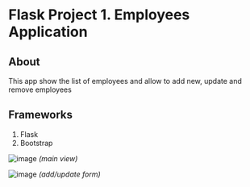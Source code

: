 # Flask Project 1. Employees Application

## About
This app show the list of employees and allow to add new, update and remove employees

## Frameworks
1. Flask
2. Bootstrap

![image](https://github.com/anbrikzone/Flask-1/assets/2174324/8e455b73-c6c6-4b19-86be-5441bdd21d63)
*(main view)*

![image](https://github.com/anbrikzone/Flask-1/assets/2174324/4c1cd9ee-6a17-4c2e-a44d-1c53a1c364e3)
*(add/update form)*

